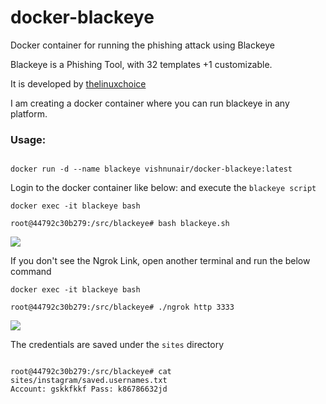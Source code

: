 # docker-blackeye
Docker container for running the phishing attack using Blackeye

Blackeye is a Phishing Tool, with 32 templates +1 customizable.

It is developed by [thelinuxchoice](https://github.com/thelinuxchoice/blackeye)

I am creating a docker container where you can run blackeye in any platform.

### Usage:

```

docker run -d --name blackeye vishnunair/docker-blackeye:latest

```

Login to the docker container like below: and execute the `blackeye script`

```
docker exec -it blackeye bash

root@44792c30b279:/src/blackeye# bash blackeye.sh

```

![](https://i.imgur.com/zD4kkHk.png)

If you don't see the Ngrok Link, open another terminal and run the below command

```
docker exec -it blackeye bash

root@44792c30b279:/src/blackeye# ./ngrok http 3333

```

![](https://i.imgur.com/oc2MQ0o.png)

The credentials are saved under the `sites` directory

```

root@44792c30b279:/src/blackeye# cat sites/instagram/saved.usernames.txt
Account: gskkfkkf Pass: k86786632jd


```
